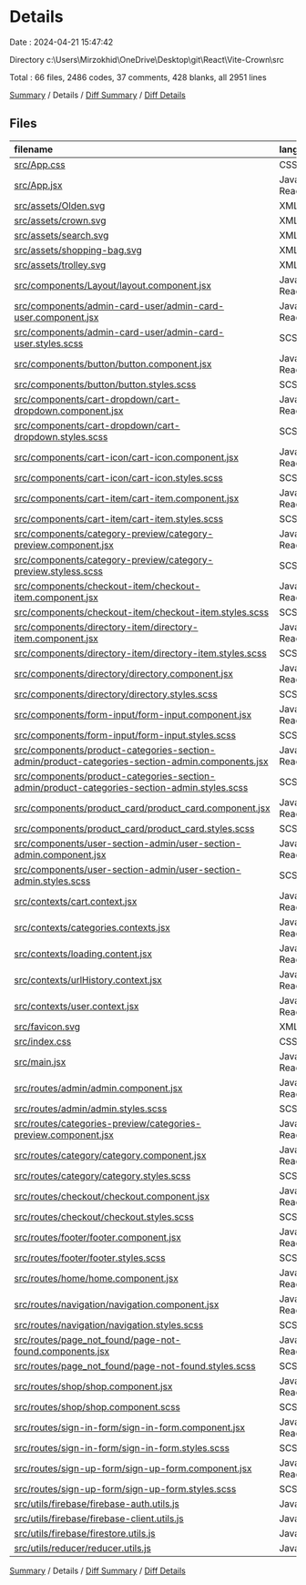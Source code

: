 # Details

Date : 2024-04-21 15:47:42

Directory c:\\Users\\Mirzokhid\\OneDrive\\Desktop\\git\\React\\Vite-Crown\\src

Total : 66 files,  2486 codes, 37 comments, 428 blanks, all 2951 lines

[Summary](results.md) / Details / [Diff Summary](diff.md) / [Diff Details](diff-details.md)

## Files
| filename | language | code | comment | blank | total |
| :--- | :--- | ---: | ---: | ---: | ---: |
| [src/App.css](/src/App.css) | CSS | 17 | 0 | 3 | 20 |
| [src/App.jsx](/src/App.jsx) | JavaScript React | 40 | 23 | 9 | 72 |
| [src/assets/Olden.svg](/src/assets/Olden.svg) | XML | 17 | 1 | 0 | 18 |
| [src/assets/crown.svg](/src/assets/crown.svg) | XML | 16 | 1 | 0 | 17 |
| [src/assets/search.svg](/src/assets/search.svg) | XML | 1 | 0 | 0 | 1 |
| [src/assets/shopping-bag.svg](/src/assets/shopping-bag.svg) | XML | 52 | 1 | 1 | 54 |
| [src/assets/trolley.svg](/src/assets/trolley.svg) | XML | 1 | 0 | 0 | 1 |
| [src/components/Layout/layout.component.jsx](/src/components/Layout/layout.component.jsx) | JavaScript React | 13 | 0 | 2 | 15 |
| [src/components/admin-card-user/admin-card-user.component.jsx](/src/components/admin-card-user/admin-card-user.component.jsx) | JavaScript React | 204 | 6 | 18 | 228 |
| [src/components/admin-card-user/admin-card-user.styles.scss](/src/components/admin-card-user/admin-card-user.styles.scss) | SCSS | 234 | 0 | 25 | 259 |
| [src/components/button/button.component.jsx](/src/components/button/button.component.jsx) | JavaScript React | 16 | 0 | 4 | 20 |
| [src/components/button/button.styles.scss](/src/components/button/button.styles.scss) | SCSS | 41 | 0 | 6 | 47 |
| [src/components/cart-dropdown/cart-dropdown.component.jsx](/src/components/cart-dropdown/cart-dropdown.component.jsx) | JavaScript React | 40 | 0 | 7 | 47 |
| [src/components/cart-dropdown/cart-dropdown.styles.scss](/src/components/cart-dropdown/cart-dropdown.styles.scss) | SCSS | 38 | 0 | 7 | 45 |
| [src/components/cart-icon/cart-icon.component.jsx](/src/components/cart-icon/cart-icon.component.jsx) | JavaScript React | 17 | 0 | 5 | 22 |
| [src/components/cart-icon/cart-icon.styles.scss](/src/components/cart-icon/cart-icon.styles.scss) | SCSS | 19 | 0 | 3 | 22 |
| [src/components/cart-item/cart-item.component.jsx](/src/components/cart-item/cart-item.component.jsx) | JavaScript React | 14 | 0 | 2 | 16 |
| [src/components/cart-item/cart-item.styles.scss](/src/components/cart-item/cart-item.styles.scss) | SCSS | 20 | 0 | 4 | 24 |
| [src/components/category-preview/category-preview.component.jsx](/src/components/category-preview/category-preview.component.jsx) | JavaScript React | 20 | 0 | 4 | 24 |
| [src/components/category-preview/category-preview.styless.scss](/src/components/category-preview/category-preview.styless.scss) | SCSS | 15 | 0 | 3 | 18 |
| [src/components/checkout-item/checkout-item.component.jsx](/src/components/checkout-item/checkout-item.component.jsx) | JavaScript React | 33 | 0 | 6 | 39 |
| [src/components/checkout-item/checkout-item.styles.scss](/src/components/checkout-item/checkout-item.styles.scss) | SCSS | 35 | 0 | 7 | 42 |
| [src/components/directory-item/directory-item.component.jsx](/src/components/directory-item/directory-item.component.jsx) | JavaScript React | 22 | 0 | 5 | 27 |
| [src/components/directory-item/directory-item.styles.scss](/src/components/directory-item/directory-item.styles.scss) | SCSS | 58 | 0 | 11 | 69 |
| [src/components/directory/directory.component.jsx](/src/components/directory/directory.component.jsx) | JavaScript React | 20 | 0 | 6 | 26 |
| [src/components/directory/directory.styles.scss](/src/components/directory/directory.styles.scss) | SCSS | 7 | 0 | 1 | 8 |
| [src/components/form-input/form-input.component.jsx](/src/components/form-input/form-input.component.jsx) | JavaScript React | 18 | 0 | 3 | 21 |
| [src/components/form-input/form-input.styles.scss](/src/components/form-input/form-input.styles.scss) | SCSS | 46 | 0 | 9 | 55 |
| [src/components/product-categories-section-admin/product-categories-section-admin.components.jsx](/src/components/product-categories-section-admin/product-categories-section-admin.components.jsx) | JavaScript React | 33 | 0 | 6 | 39 |
| [src/components/product-categories-section-admin/product-categories-section-admin.styles.scss](/src/components/product-categories-section-admin/product-categories-section-admin.styles.scss) | SCSS | 47 | 0 | 6 | 53 |
| [src/components/product_card/product_card.component.jsx](/src/components/product_card/product_card.component.jsx) | JavaScript React | 25 | 0 | 6 | 31 |
| [src/components/product_card/product_card.styles.scss](/src/components/product_card/product_card.styles.scss) | SCSS | 44 | 0 | 8 | 52 |
| [src/components/user-section-admin/user-section-admin.component.jsx](/src/components/user-section-admin/user-section-admin.component.jsx) | JavaScript React | 44 | 0 | 7 | 51 |
| [src/components/user-section-admin/user-section-admin.styles.scss](/src/components/user-section-admin/user-section-admin.styles.scss) | SCSS | 72 | 0 | 10 | 82 |
| [src/contexts/cart.context.jsx](/src/contexts/cart.context.jsx) | JavaScript React | 105 | 0 | 22 | 127 |
| [src/contexts/categories.contexts.jsx](/src/contexts/categories.contexts.jsx) | JavaScript React | 17 | 0 | 7 | 24 |
| [src/contexts/loading.content.jsx](/src/contexts/loading.content.jsx) | JavaScript React | 21 | 0 | 8 | 29 |
| [src/contexts/urlHistory.context.jsx](/src/contexts/urlHistory.context.jsx) | JavaScript React | 29 | 0 | 7 | 36 |
| [src/contexts/user.context.jsx](/src/contexts/user.context.jsx) | JavaScript React | 116 | 0 | 21 | 137 |
| [src/favicon.svg](/src/favicon.svg) | XML | 15 | 0 | 1 | 16 |
| [src/index.css](/src/index.css) | CSS | 26 | 0 | 5 | 31 |
| [src/main.jsx](/src/main.jsx) | JavaScript React | 24 | 0 | 3 | 27 |
| [src/routes/admin/admin.component.jsx](/src/routes/admin/admin.component.jsx) | JavaScript React | 13 | 0 | 6 | 19 |
| [src/routes/admin/admin.styles.scss](/src/routes/admin/admin.styles.scss) | SCSS | 2 | 0 | 3 | 5 |
| [src/routes/categories-preview/categories-preview.component.jsx](/src/routes/categories-preview/categories-preview.component.jsx) | JavaScript React | 17 | 0 | 3 | 20 |
| [src/routes/category/category.component.jsx](/src/routes/category/category.component.jsx) | JavaScript React | 36 | 0 | 10 | 46 |
| [src/routes/category/category.styles.scss](/src/routes/category/category.styles.scss) | SCSS | 19 | 0 | 3 | 22 |
| [src/routes/checkout/checkout.component.jsx](/src/routes/checkout/checkout.component.jsx) | JavaScript React | 46 | 0 | 7 | 53 |
| [src/routes/checkout/checkout.styles.scss](/src/routes/checkout/checkout.styles.scss) | SCSS | 48 | 0 | 9 | 57 |
| [src/routes/footer/footer.component.jsx](/src/routes/footer/footer.component.jsx) | JavaScript React | 37 | 0 | 6 | 43 |
| [src/routes/footer/footer.styles.scss](/src/routes/footer/footer.styles.scss) | SCSS | 9 | 0 | 1 | 10 |
| [src/routes/home/home.component.jsx](/src/routes/home/home.component.jsx) | JavaScript React | 16 | 0 | 7 | 23 |
| [src/routes/navigation/navigation.component.jsx](/src/routes/navigation/navigation.component.jsx) | JavaScript React | 52 | 0 | 10 | 62 |
| [src/routes/navigation/navigation.styles.scss](/src/routes/navigation/navigation.styles.scss) | SCSS | 30 | 0 | 5 | 35 |
| [src/routes/page_not_found/page-not-found.components.jsx](/src/routes/page_not_found/page-not-found.components.jsx) | JavaScript React | 10 | 0 | 2 | 12 |
| [src/routes/page_not_found/page-not-found.styles.scss](/src/routes/page_not_found/page-not-found.styles.scss) | SCSS | 15 | 0 | 2 | 17 |
| [src/routes/shop/shop.component.jsx](/src/routes/shop/shop.component.jsx) | JavaScript React | 13 | 0 | 4 | 17 |
| [src/routes/shop/shop.component.scss](/src/routes/shop/shop.component.scss) | SCSS | 6 | 0 | 0 | 6 |
| [src/routes/sign-in-form/sign-in-form.component.jsx](/src/routes/sign-in-form/sign-in-form.component.jsx) | JavaScript React | 74 | 0 | 16 | 90 |
| [src/routes/sign-in-form/sign-in-form.styles.scss](/src/routes/sign-in-form/sign-in-form.styles.scss) | SCSS | 40 | 0 | 8 | 48 |
| [src/routes/sign-up-form/sign-up-form.component.jsx](/src/routes/sign-up-form/sign-up-form.component.jsx) | JavaScript React | 82 | 0 | 17 | 99 |
| [src/routes/sign-up-form/sign-up-form.styles.scss](/src/routes/sign-up-form/sign-up-form.styles.scss) | SCSS | 46 | 0 | 9 | 55 |
| [src/utils/firebase/firebase-auth.utils.js](/src/utils/firebase/firebase-auth.utils.js) | JavaScript | 54 | 3 | 8 | 65 |
| [src/utils/firebase/firebase-client.utils.js](/src/utils/firebase/firebase-client.utils.js) | JavaScript | 11 | 1 | 4 | 16 |
| [src/utils/firebase/firestore.utils.js](/src/utils/firebase/firestore.utils.js) | JavaScript | 115 | 1 | 20 | 136 |
| [src/utils/reducer/reducer.utils.js](/src/utils/reducer/reducer.utils.js) | JavaScript | 3 | 0 | 0 | 3 |

[Summary](results.md) / Details / [Diff Summary](diff.md) / [Diff Details](diff-details.md)